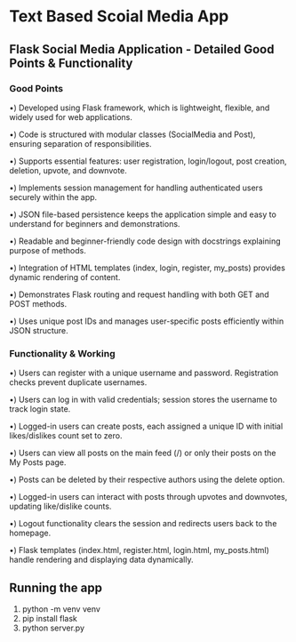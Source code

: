 # Text Based Scoial Media App

## Flask Social Media Application - Detailed Good Points & Functionality

### Good Points
  •) Developed using Flask framework, which is lightweight, flexible, and widely used for web applications.
  
  •) Code is structured with modular classes (SocialMedia and Post), ensuring separation of responsibilities.
  
  •) Supports essential features: user registration, login/logout, post creation, deletion, upvote, and downvote.
  
  •) Implements session management for handling authenticated users securely within the app.
  
  •) JSON file-based persistence keeps the application simple and easy to understand for beginners and demonstrations.
  
  •) Readable and beginner-friendly code design with docstrings explaining purpose of methods.
  
  •) Integration of HTML templates (index, login, register, my_posts) provides dynamic rendering of content.
  
  •) Demonstrates Flask routing and request handling with both GET and POST methods.
  
  •) Uses unique post IDs and manages user-specific posts efficiently within JSON structure.

### Functionality & Working
  •) Users can register with a unique username and password. Registration checks prevent duplicate usernames.
  
  •) Users can log in with valid credentials; session stores the username to track login state.
  
  •) Logged-in users can create posts, each assigned a unique ID with initial likes/dislikes count set to zero.
  
  •) Users can view all posts on the main feed (/) or only their posts on the My Posts page.
  
  •) Posts can be deleted by their respective authors using the delete option.
  
  •) Logged-in users can interact with posts through upvotes and downvotes, updating like/dislike counts.
  
  •) Logout functionality clears the session and redirects users back to the homepage.
  
  •) Flask templates (index.html, register.html, login.html, my_posts.html) handle rendering and displaying data dynamically.

## Running the app 
1. python -m venv venv
2. pip install flask
4. python server.py
